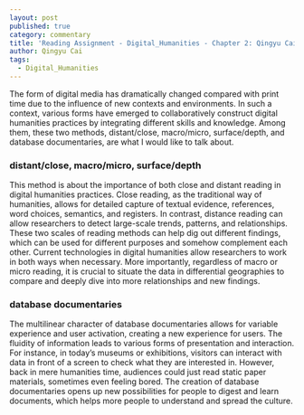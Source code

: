 ```yaml
---
layout: post
published: true
category: commentary
title: 'Reading Assignment - Digital_Humanities - Chapter 2: Qingyu Cai'
author: Qingyu Cai
tags:
  - Digital_Humanities
---
```

The form of digital media has dramatically changed compared with print time due to the influence of new contexts and environments. In such a context, various forms have emerged to collaboratively construct digital humanities practices by integrating different skills and knowledge. Among them, these two methods, distant/close, macro/micro, surface/depth, and database documentaries, are what I would like to talk about.

### distant/close, macro/micro, surface/depth
This method is about the importance of both close and distant reading in digital humanities practices. Close reading, as the traditional way of humanities, allows for detailed capture of textual evidence, references, word choices, semantics, and registers. In contrast, distance reading can allow researchers to detect large-scale trends, patterns, and relationships. These two scales of reading methods can help dig out different findings, which can be used for different purposes and somehow complement each other. Current technologies in digital humanities allow researchers to work in both ways when necessary. More importantly, regardless of macro or micro reading, it is crucial to situate the data in differential geographies to compare and deeply dive into more relationships and new findings. 

### database documentaries
The multilinear character of database documentaries allows for variable experience and user activation, creating a new experience for users. The fluidity of information leads to various forms of presentation and interaction. For instance, in today’s museums or exhibitions, visitors can interact with data in front of a screen to check what they are interested in. However, back in mere humanities time, audiences could just read static paper materials, sometimes even feeling bored. The creation of database documentaries opens up new possibilities for people to digest and learn documents, which helps more people to understand and spread the culture.

